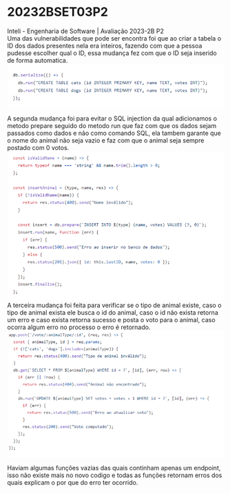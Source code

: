 # 20232BSET03P2
Inteli - Engenharia de Software | Avaliação 2023-2B P2
</br>
Uma das vulnerabilidades que pode ser encontra foi que ao criar a tabela o ID dos dados presentes nela era inteiros, fazendo com que a pessoa pudesse escolher qual o ID, essa mudança fez com que o ID seja inserido de forma automatica.
</br>
<img src="./assets/imagem1.png">
</br>

A segunda mudança foi para evitar o SQL injection da qual adicionamos o metodo prepare seguido do metodo run que faz com que os dados sejam passados como dados e não como comando SQL, ela tambem garante que o nome do animal não seja vazio e faz com que o animal seja sempre postado com 0 votos. 
</br>
<img src="./assets/imagem2.png">
</br>
A terceira mudança foi feita para verificar se o tipo de animal existe, caso o tipo de animal exista ele busca o id do animal, caso o id não exista retorna um erro e caso exista retorna sucesso e posta o voto para o animal, caso ocorra algum erro no processo o erro é retornado.
</br>
<img src="./assets/imagem3.png">
</br>

Haviam algumas funções vazias das quais continham apenas um endpoint, isso não existe mais no novo codigo e todas as funções retornam erros dos quais explicam o por que do erro ter ocorrido.
